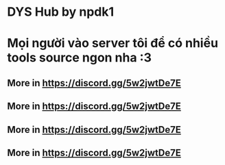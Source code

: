 # DYS Hub by npdk1
# Mọi người vào server tôi để có nhiều tools source ngon nha :3
## More in https://discord.gg/5w2jwtDe7E
## More in https://discord.gg/5w2jwtDe7E
## More in https://discord.gg/5w2jwtDe7E
## More in https://discord.gg/5w2jwtDe7E
